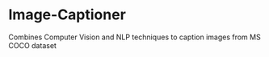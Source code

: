 # Image-Captioner
Combines Computer Vision and NLP techniques to caption images from MS COCO dataset
